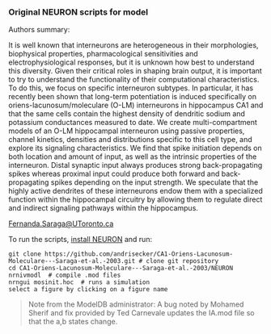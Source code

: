 ### Original NEURON scripts for model

Authors summary:

It is well known that interneurons are heterogeneous in their morphologies, biophysical properties, pharmacological sensitivities and electrophysiological responses, but it is unknown how best to understand this diversity. Given their critical roles in shaping brain output, it is important to try to understand the functionality of their computational characteristics. To do this, we focus on specific interneuron subtypes. In particular, it has recently been shown that long-term potentiation is induced specifically on oriens-lacunosum/moleculare (O-LM) interneurons in hippocampus CA1 and that the same cells contain the highest density of dendritic sodium and potassium conductances measured to date. We create multi-compartment models of an O-LM hippocampal interneuron using passive properties, channel kinetics, densities and distributions specific to this cell type, and explore its signaling characteristics. We find that spike initiation depends on both location and amount of input, as well as the intrinsic properties of the interneuron. Distal synaptic input always produces strong back-propagating spikes whereas proximal input could produce both forward and back-propagating spikes depending on the input strength. We speculate that the highly active dendrites of these interneurons endow them with a specialized function within the hippocampal circuitry by allowing them to regulate direct and indirect signaling pathways within the hippocampus.

Fernanda.Saraga@UToronto.ca

To run the scripts, [install NEURON](https://www.neuron.yale.edu/neuron/download) and run:

    git clone https://github.com/andrisecker/CA1-Oriens-Lacunosum-Moleculare---Saraga-et-al.-2003.git # clone git repository
    cd CA1-Oriens-Lacunosum-Moleculare---Saraga-et-al.-2003/NEURON
    nrnivmodl  # compile .mod files
    nrngui mosinit.hoc  # runs a simulation
    select a figure by clicking on a figure name

> Note from the ModelDB administrator: A bug noted by Mohamed Sherif and fix provided by Ted Carnevale updates the IA.mod file so that the a,b states change.
